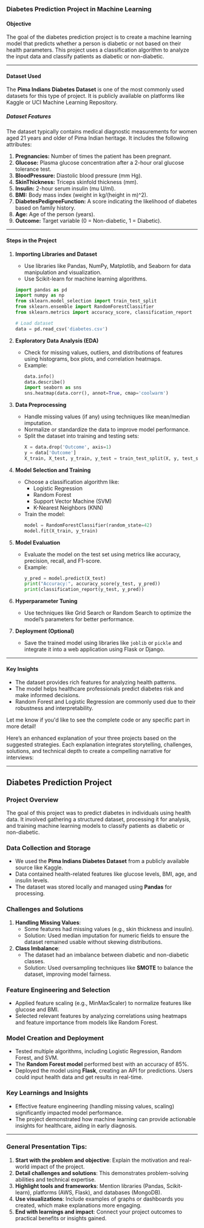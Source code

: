 ### **Diabetes Prediction Project in Machine Learning**

#### **Objective**
The goal of the diabetes prediction project is to create a machine learning model that predicts whether a person is diabetic or not based on their health parameters. This project uses a classification algorithm to analyze the input data and classify patients as diabetic or non-diabetic.

---

#### **Dataset Used**
The **Pima Indians Diabetes Dataset** is one of the most commonly used datasets for this type of project. It is publicly available on platforms like Kaggle or UCI Machine Learning Repository.

##### **Dataset Features**
The dataset typically contains medical diagnostic measurements for women aged 21 years and older of Pima Indian heritage. It includes the following attributes:
1. **Pregnancies:** Number of times the patient has been pregnant.
2. **Glucose:** Plasma glucose concentration after a 2-hour oral glucose tolerance test.
3. **BloodPressure:** Diastolic blood pressure (mm Hg).
4. **SkinThickness:** Triceps skinfold thickness (mm).
5. **Insulin:** 2-hour serum insulin (mu U/ml).
6. **BMI:** Body mass index (weight in kg/(height in m)^2).
7. **DiabetesPedigreeFunction:** A score indicating the likelihood of diabetes based on family history.
8. **Age:** Age of the person (years).
9. **Outcome:** Target variable (0 = Non-diabetic, 1 = Diabetic).

---

#### **Steps in the Project**

1. **Importing Libraries and Dataset**
   - Use libraries like Pandas, NumPy, Matplotlib, and Seaborn for data manipulation and visualization.
   - Use Scikit-learn for machine learning algorithms.

   ```python
   import pandas as pd
   import numpy as np
   from sklearn.model_selection import train_test_split
   from sklearn.ensemble import RandomForestClassifier
   from sklearn.metrics import accuracy_score, classification_report

   # Load dataset
   data = pd.read_csv('diabetes.csv')
   ```

2. **Exploratory Data Analysis (EDA)**
   - Check for missing values, outliers, and distributions of features using histograms, box plots, and correlation heatmaps.
   - Example:  
     ```python
     data.info()  
     data.describe()  
     import seaborn as sns
     sns.heatmap(data.corr(), annot=True, cmap='coolwarm')
     ```

3. **Data Preprocessing**
   - Handle missing values (if any) using techniques like mean/median imputation.
   - Normalize or standardize the data to improve model performance.
   - Split the dataset into training and testing sets:
     ```python
     X = data.drop('Outcome', axis=1)
     y = data['Outcome']
     X_train, X_test, y_train, y_test = train_test_split(X, y, test_size=0.2, random_state=42)
     ```

4. **Model Selection and Training**
   - Choose a classification algorithm like:
     - Logistic Regression
     - Random Forest
     - Support Vector Machine (SVM)
     - K-Nearest Neighbors (KNN)
   - Train the model:
     ```python
     model = RandomForestClassifier(random_state=42)
     model.fit(X_train, y_train)
     ```

5. **Model Evaluation**
   - Evaluate the model on the test set using metrics like accuracy, precision, recall, and F1-score.
   - Example:
     ```python
     y_pred = model.predict(X_test)
     print("Accuracy:", accuracy_score(y_test, y_pred))
     print(classification_report(y_test, y_pred))
     ```

6. **Hyperparameter Tuning**
   - Use techniques like Grid Search or Random Search to optimize the model’s parameters for better performance.

7. **Deployment (Optional)**
   - Save the trained model using libraries like `joblib` or `pickle` and integrate it into a web application using Flask or Django.

---

#### **Key Insights**
- The dataset provides rich features for analyzing health patterns.
- The model helps healthcare professionals predict diabetes risk and make informed decisions.
- Random Forest and Logistic Regression are commonly used due to their robustness and interpretability.

Let me know if you'd like to see the complete code or any specific part in more detail!



Here’s an enhanced explanation of your three projects based on the suggested strategies. Each explanation integrates storytelling, challenges, solutions, and technical depth to create a compelling narrative for interviews:

---

## **Diabetes Prediction Project**

### **Project Overview**  
The goal of this project was to predict diabetes in individuals using health data. It involved gathering a structured dataset, processing it for analysis, and training machine learning models to classify patients as diabetic or non-diabetic.

### **Data Collection and Storage**  
- We used the **Pima Indians Diabetes Dataset** from a publicly available source like Kaggle.  
- Data contained health-related features like glucose levels, BMI, age, and insulin levels.  
- The dataset was stored locally and managed using **Pandas** for processing.

### **Challenges and Solutions**  
1. **Handling Missing Values**:  
   - Some features had missing values (e.g., skin thickness and insulin).  
   - Solution: Used median imputation for numeric fields to ensure the dataset remained usable without skewing distributions.
2. **Class Imbalance**:  
   - The dataset had an imbalance between diabetic and non-diabetic classes.  
   - Solution: Used oversampling techniques like **SMOTE** to balance the dataset, improving model fairness.

### **Feature Engineering and Selection**  
- Applied feature scaling (e.g., MinMaxScaler) to normalize features like glucose and BMI.  
- Selected relevant features by analyzing correlations using heatmaps and feature importance from models like Random Forest.

### **Model Creation and Deployment**  
- Tested multiple algorithms, including Logistic Regression, Random Forest, and SVM.  
- The **Random Forest model** performed best with an accuracy of 85%.  
- Deployed the model using **Flask**, creating an API for predictions. Users could input health data and get results in real-time.

### **Key Learnings and Insights**  
- Effective feature engineering (handling missing values, scaling) significantly impacted model performance.  
- The project demonstrated how machine learning can provide actionable insights for healthcare, aiding in early diagnosis.

---

### General Presentation Tips:
1. **Start with the problem and objective**: Explain the motivation and real-world impact of the project.  
2. **Detail challenges and solutions**: This demonstrates problem-solving abilities and technical expertise.  
3. **Highlight tools and frameworks**: Mention libraries (Pandas, Scikit-learn), platforms (AWS, Flask), and databases (MongoDB).  
4. **Use visualizations**: Include examples of graphs or dashboards you created, which make explanations more engaging.  
5. **End with learnings and impact**: Connect your project outcomes to practical benefits or insights gained.  
